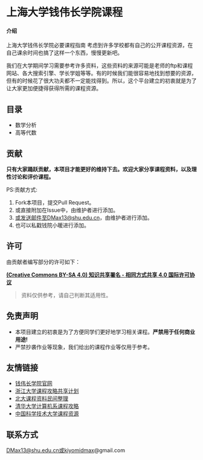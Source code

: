 # 上海大学钱伟长学院课程

#### 介绍
上海大学钱伟长学院必要课程指南
考虑到许多学校都有自己的公开课程资源，在自己课余时间也搞了这样一个东西，慢慢更新吧。

我们在大学期间学习需要参考许多资料，这些资料的来源可能是老师的ftp和课程网站、各大搜索引擎、学长学姐等等。有的时候我们能很容易地找到想要的资源，但有的时候花了很大功夫都不一定能找得到。所以，这个平台建立的初衷就是为了让大家更加便捷得获得所需的课程资源。



## 目录
- 数学分析
- 高等代数

## 贡献

**只有大家踊跃贡献，本项目才能更好的维持下去。欢迎大家分享课程资料，以及理性讨论和评价课程。**

PS:贡献方式:

1. Fork本项目，提交Pull Request。
2. 或直接附加在Issue中，由维护者进行添加。
3. 或发送邮件至DMax13@shu.edu.cn，由维护者进行添加。
4. 也可以私戳钱院小暖进行添加。

## 许可

由贡献者编写部分的许可如下：

**[(Creative Commons BY-SA 4.0) 知识共享署名 - 相同方式共享 4.0 国际许可协议](https://creativecommons.org/licenses/by-nc-sa/4.0/deed.zh)**

> 资料仅供参考，请自己判断其适用性。

## 免责声明

- 本项目建立的初衷是为了方便同学们更好地学习相关课程。**严禁用于任何商业用途!**
- 严禁抄袭作业等现象，我们给出的课程作业等仅用于参考。

## 友情链接
- [钱伟长学院官网](http://www.qwc.shu.edu.cn/index.htm)
- [浙江大学课程攻略共享计划](https://github.com/QSCTech/zju-icicles)
- [北大课程资料民间整理](https://github.com/lib-pku/libpku)
- [清华大学计算机系课程攻略](https://github.com/PKUanonym/REKCARC-TSC-UHT)
- [中国科学技术大学课程资源](https://github.com/USTC-Resource/USTC-Course)

## 联系方式
DMax13@shu.edu.cn或kiyomidmax@gmail.com